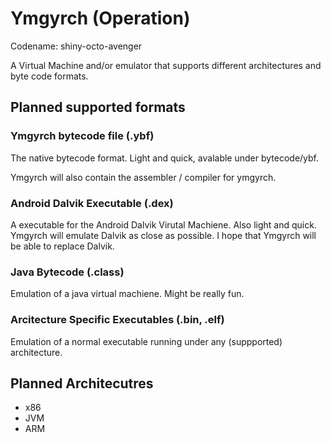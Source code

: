 Ymgyrch (Operation)
=======

Codename: shiny-octo-avenger


A Virtual Machine and/or emulator that supports different architectures and byte code formats.

Planned supported formats
-----------------

### Ymgyrch bytecode file (.ybf)
The native bytecode format. Light and quick, avalable under bytecode/ybf.

Ymgyrch will also contain the assembler / compiler for ymgyrch.
### Android Dalvik Executable (.dex)
A executable for the Android Dalvik Virutal Machiene. Also light and quick.
Ymgyrch will emulate Dalvik as close as possible.
I hope that Ymgyrch will be able to replace Dalvik.

### Java Bytecode (.class)
Emulation of a java virtual machiene. Might be really fun.

### Arcitecture Specific Executables (.bin, .elf)

Emulation of a normal executable running under any (suppported) architecture.

Planned Architecutres
-----------------

* x86
* JVM
* ARM
